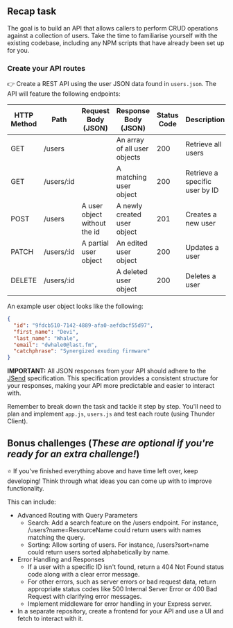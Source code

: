 ## Recap task

The goal is to build an API that allows callers to perform CRUD operations against a collection of users. Take the time to familiarise yourself with the existing codebase, including any NPM scripts that have already been set up for you.

### Create your API routes

👉 Create a REST API using the user JSON data found in `users.json`. The API will feature the following endpoints:

| HTTP Method | Path       | Request Body (JSON)          | Response Body (JSON)         | Status Code | Description                    |
| ----------- | ---------- | ---------------------------- | ---------------------------- | ----------- | ------------------------------ |
| GET         | /users     |                              | An array of all user objects | 200         | Retrieve all users             |
| GET         | /users/:id |                              | A matching user object       | 200         | Retrieve a specific user by ID |
| POST        | /users     | A user object without the id | A newly created user object  | 201         | Creates a new user             |
| PATCH       | /users/:id | A partial user object        | An edited user object        | 200         | Updates a user                 |
| DELETE      | /users/:id |                              | A deleted user object        | 200         | Deletes a user                 |

An example user object looks like the following:

```json
{
  "id": "9fdcb510-7142-4889-afa0-aefdbcf55d97",
  "first_name": "Devi",
  "last_name": "Whale",
  "email": "dwhale0@last.fm",
  "catchphrase": "Synergized exuding firmware"
}
```

**IMPORTANT:** All JSON responses from your API should adhere to the [JSend](https://github.com/omniti-labs/jsend) specification. This specification provides a consistent structure for your responses, making your API more predictable and easier to interact with.

Remember to break down the task and tackle it step by step. You'll need to plan and implement `app.js`, `users.js` and test each route (using Thunder Client).

## Bonus challenges (_These are optional if you're ready for an extra challenge!_)

⭐ If you've finished everything above and have time left over, keep developing! Think through what ideas you can come up with to improve functionality.

This can include:

- Advanced Routing with Query Parameters
  - Search: Add a search feature on the /users endpoint. For instance, /users?name=ResourceName could return users with names matching the query.
  - Sorting: Allow sorting of users. For instance, /users?sort=name could return users sorted alphabetically by name.
- Error Handling and Responses
  - If a user with a specific ID isn't found, return a 404 Not Found status code along with a clear error message.
  - For other errors, such as server errors or bad request data, return appropriate status codes like 500 Internal Server Error or 400 Bad Request with clarifying error messages.
  - Implement middleware for error handling in your Express server.
- In a separate repository, create a frontend for your API and use a UI and fetch to interact with it.
